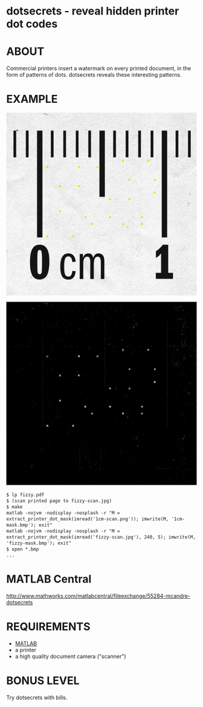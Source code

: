 # dotsecrets - reveal hidden printer dot codes

# ABOUT

Commercial printers insert a watermark on every printed document, in the form of patterns of dots. dotsecrets reveals these interesting patterns.

# EXAMPLE

![high resolution scan of a ruler](https://raw.githubusercontent.com/mcandre/dotsecrets/master/1cm-scan.png)

![dot pattern highlighted](https://raw.githubusercontent.com/mcandre/dotsecrets/master/1cm-mask.bmp)

```
$ lp fizzy.pdf
$ (scan printed page to fizzy-scan.jpg)
$ make
matlab -nojvm -nodisplay -nosplash -r "M = extract_printer_dot_mask(imread('1cm-scan.png')); imwrite(M, '1cm-mask.bmp'); exit"
matlab -nojvm -nodisplay -nosplash -r "M = extract_printer_dot_mask(imread('fizzy-scan.jpg'), 240, 5); imwrite(M, 'fizzy-mask.bmp'); exit"
$ open *.bmp
...
```

# MATLAB Central

http://www.mathworks.com/matlabcentral/fileexchange/55284-mcandre-dotsecrets

# REQUIREMENTS

* [MATLAB](http://www.mathworks.com/products/matlab/)
* a printer
* a high quality document camera ("scanner")

# BONUS LEVEL

Try dotsecrets with bills.
